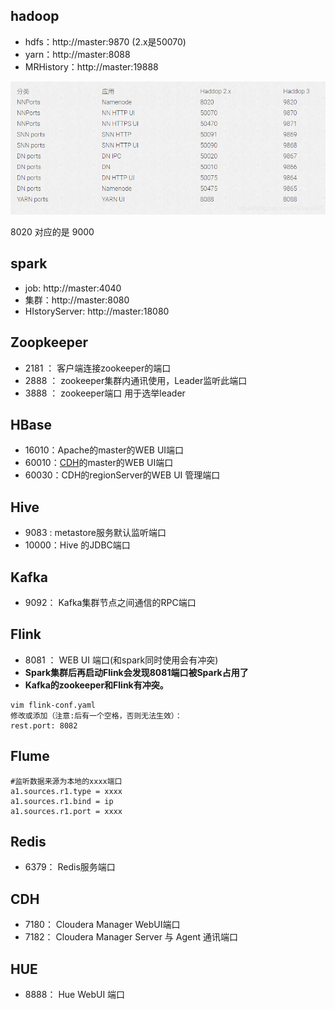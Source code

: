## hadoop

- hdfs：http://master:9870   (2.x是50070)
- yarn：http://master:8088
- MRHistory：http://master:19888

![img](img/7000.png)

8020 对应的是 9000

## spark

- job:    http://master:4040
- 集群：http://master:8080
- HIstoryServer:   http://master:18080

## Zoopkeeper

- 2181 ： 客户端连接zookeeper的端口
- 2888 ： zookeeper集群内通讯使用，Leader监听此端口
- 3888 ： zookeeper端口 用于选举leader

## HBase

- 16010：Apache的master的WEB UI端口
- 60010：[CDH](https://cloud.tencent.com/product/cdh?from=20065&from_column=20065)的master的WEB UI端口 
- 60030：CDH的regionServer的WEB UI 管理端口

## Hive

- 9083  :  metastore服务默认监听端口 
- 10000：Hive 的JDBC端口

## Kafka

- 9092： Kafka集群节点之间通信的RPC端口

## Flink

- 8081 ： WEB UI 端口(和spark同时使用会有冲突)
- **Spark集群后再启动Flink会发现8081端口被Spark占用了**
- **Kafka的zookeeper和Flink有冲突。**

```shell
vim flink-conf.yaml 
修改或添加（注意:后有一个空格，否则无法生效）：
rest.port: 8082
```

## Flume

```shell
#监听数据来源为本地的xxxx端口
a1.sources.r1.type = xxxx
a1.sources.r1.bind = ip
a1.sources.r1.port = xxxx
```

## Redis

- 6379： Redis服务端口

## CDH

- 7180： Cloudera Manager WebUI端口 
- 7182： Cloudera Manager Server 与 Agent 通讯端口

## HUE

- 8888： Hue WebUI 端口